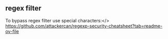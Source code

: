 ## regex filter

To bypass regex filter use special characters:</>  
https://github.com/attackercan/regexp-security-cheatsheet?tab=readme-ov-file